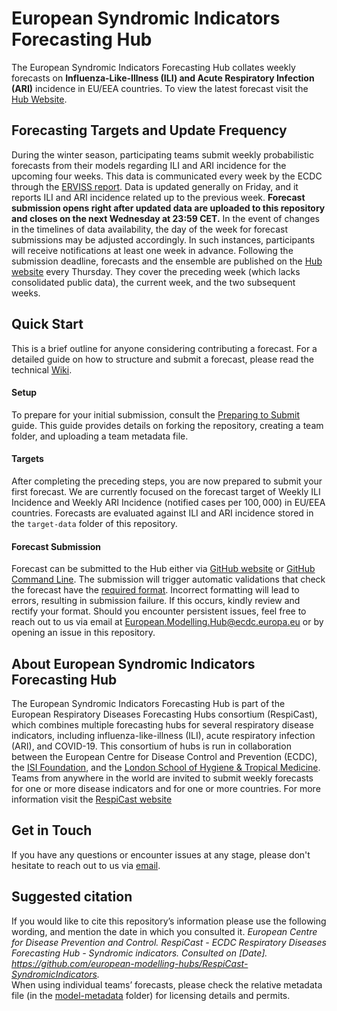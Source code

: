 # European Syndromic Indicators Forecasting Hub
The European Syndromic Indicators Forecasting Hub collates weekly forecasts on **Influenza-Like-Illness (ILI) and Acute Respiratory Infection (ARI)** incidence in EU/EEA countries. To view the latest forecast visit the [Hub Website](https://respicast.ecdc.europa.eu/forecasts/).

## Forecasting Targets and Update Frequency
During the winter season, participating teams submit weekly probabilistic forecasts from their models regarding ILI and ARI incidence for the upcoming four weeks. This data is communicated every week by the ECDC through the [ERVISS report](https://erviss.org/). Data is updated generally on Friday, and it reports ILI and ARI incidence related up to the previous week. **Forecast submission opens right after updated data are uploaded to this repository and closes on the next Wednesday at 23:59 CET.** In the event of changes in the timelines of data availability, the day of the week for forecast submissions may be adjusted accordingly. In such instances, participants will receive notifications at least one week in advance. Following the submission deadline, forecasts and the ensemble are published on the [Hub website](https://respicast.ecdc.europa.eu/forecasts/) every Thursday. They cover the preceding week (which lacks consolidated public data), the current week, and the two subsequent weeks.


## Quick Start
This is a brief outline for anyone considering contributing a forecast. For a detailed guide on how to structure and submit a forecast, please read the technical [Wiki](https://github.com/european-modelling-hubs/RespiCast-SyndromicIndicators/wiki).


#### Setup
To prepare for your initial submission, consult the [Preparing to Submit](https://github.com/european-modelling-hubs/RespiCast-SyndromicIndicators/wiki/Preparing-to-submit) guide. This guide provides details on forking the repository, creating a team folder, and uploading a team metadata file.

#### Targets
After completing the preceding steps, you are now prepared to submit your first forecast. We are currently focused on the forecast target of Weekly ILI Incidence and Weekly ARI Incidence (notified cases per $100,000$) in EU/EEA countries. Forecasts are evaluated against ILI and ARI incidence stored in the `target-data` folder of this repository. 


#### Forecast Submission
Forecast can be submitted to the Hub either via [GitHub website](https://github.com/european-modelling-hubs/RespiCast-SyndromicIndicators/wiki/Submitting-using-GitHub-Website) or [GitHub Command Line](https://github.com/european-modelling-hubs/RespiCast-SyndromicIndicators/wiki/Submitting-using-GitHub-Command-Line). The submission will trigger automatic validations that check the forecast have the [required format](https://github.com/european-modelling-hubs/RespiCast-SyndromicIndicators/wiki/Submission-Format). Incorrect formatting will lead to errors, resulting in submission failure. If this occurs, kindly review and rectify your format. Should you encounter persistent issues, feel free to reach out to us via email at [European.Modelling.Hub@ecdc.europa.eu](mailto:European.Modelling.Hub@ecdc.europa.eu) or by opening an issue in this repository.


## About European Syndromic Indicators Forecasting Hub
The European Syndromic Indicators Forecasting Hub is part of the European Respiratory Diseases Forecasting Hubs consortium (RespiCast), which combines multiple forecasting hubs for several respiratory disease indicators, including influenza-like-illness (ILI), acute respiratory infection (ARI), and COVID-19. This consortium of hubs is run in collaboration between the European Centre for Disease Control and Prevention (ECDC), the [ISI Foundation](https://www.isi.it/en/home), and the [London School of Hygiene & Tropical Medicine](https://epiforecasts.io/). Teams from anywhere in the world are invited to submit weekly forecasts for one or more disease indicators and for one or more countries. For more information visit the [RespiCast website](https://respicast.ecdc.europa.eu/)

## Get in Touch
If you have any questions or encounter issues at any stage, please don't hesitate to reach out to us via [email](mailto:European.Modelling.Hub@ecdc.europa.eu).

## Suggested citation
If you would like to cite this repository’s information please use the following wording, and mention the date in which you consulted it. 
*European Centre for Disease Prevention and Control. RespiCast - ECDC Respiratory Diseases Forecasting Hub - Syndromic indicators. Consulted on [Date]. https://github.com/european-modelling-hubs/RespiCast-SyndromicIndicators.* <br>
When using individual teams’ forecasts, please check the relative metadata file (in the [model-metadata](https://github.com/european-modelling-hubs/RespiCast-SyndromicIndicators/tree/main/model-metadata) folder) for licensing details and permits.

